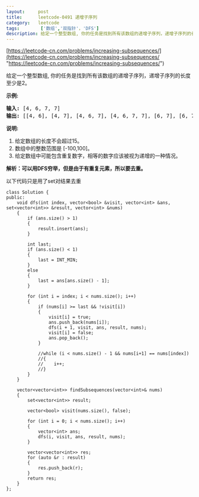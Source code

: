 ```yaml
---
layout:     post
title:      leetcode-0491 递增子序列
category:   leetcode
tags:        ['数组','双指针'，'DFS']
description: 给定一个整型数组, 你的任务是找到所有该数组的递增子序列，递增子序列的长度至少是2。
---
```


[https://leetcode-cn.com/problems/increasing-subsequences/](https://leetcode-cn.com/problems/increasing-subsequences/ "https://leetcode-cn.com/problems/increasing-subsequences/")

<div class="notranslate"><p>给定一个整型数组, 你的任务是找到所有该数组的递增子序列，递增子序列的长度至少是2。</p>

<p><strong>示例:</strong></p>

<pre><strong>输入:</strong> [4, 6, 7, 7]
<strong>输出:</strong> [[4, 6], [4, 7], [4, 6, 7], [4, 6, 7, 7], [6, 7], [6, 7, 7], [7,7], [4,7,7]]</pre>

<p><strong>说明:</strong></p>

<ol>
	<li>给定数组的长度不会超过15。</li>
	<li>数组中的整数范围是&nbsp;[-100,100]。</li>
	<li>给定数组中可能包含重复数字，相等的数字应该被视为递增的一种情况。</li>
</ol>
</div>

<p><strong>解析：可以用DFS穷举，但是由于有重复元素，所以要去重。</strong></p>
以下代码只是用了set对结果去重

	class Solution {
	public:
	    void dfs(int index, vector<bool> &visit, vector<int> &ans, set<vector<int>> &result, vector<int> &nums)
	    {
	        if (ans.size() > 1)
	        {
	            result.insert(ans);
	        }
	
	        int last;
	        if (ans.size() < 1)
	        {
	            last = INT_MIN;
	        }
	        else
	        {
	            last = ans[ans.size() - 1];
	        }
	        
	        for (int i = index; i < nums.size(); i++)
	        {
	            if (nums[i] >= last && !visit[i])
	            {
	                visit[i] = true;
	                ans.push_back(nums[i]);
	                dfs(i + 1, visit, ans, result, nums);
	                visit[i] = false;
	                ans.pop_back();
	            }
	
	            //while (i < nums.size() - 1 && nums[i+1] == nums[index])
	            //{
	            //    i++;
	            //}
	        }
	    }
	
	    vector<vector<int>> findSubsequences(vector<int>& nums)
	    {
	        set<vector<int>> result;
            
	        vector<bool> visit(nums.size(), false);
	
	        for (int i = 0; i < nums.size(); i++)
	        {
	            vector<int> ans;
	            dfs(i, visit, ans, result, nums);
	        }
	
            vector<vector<int>> res;
            for (auto &r : result)
            {
                res.push_back(r);
            }
	        return res;
	    }
	};